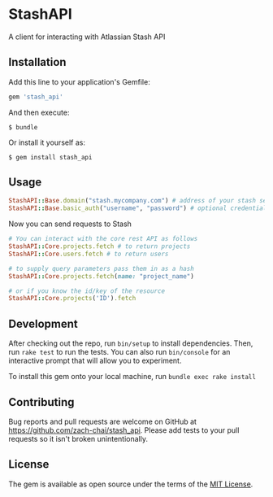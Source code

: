 # StashAPI

A client for interacting with Atlassian Stash API

## Installation

Add this line to your application's Gemfile:

```ruby
gem 'stash_api'
```

And then execute:

    $ bundle

Or install it yourself as:

    $ gem install stash_api

## Usage

```ruby
StashAPI::Base.domain("stash.mycompany.com") # address of your stash server
StashAPI::Base.basic_auth("username", "password") # optional credentials
```
Now you can send requests to Stash
```ruby
# You can interact with the core rest API as follows
StashAPI::Core.projects.fetch # to return projects
StashAPI::Core.users.fetch # to return users

# to supply query parameters pass them in as a hash
StashAPI::Core.projects.fetch(name: "project_name")

# or if you know the id/key of the resource
StashAPI::Core.projects('ID').fetch
```

## Development

After checking out the repo, run `bin/setup` to install dependencies. Then, run `rake test` to run the tests. You can also run `bin/console` for an interactive prompt that will allow you to experiment.

To install this gem onto your local machine, run `bundle exec rake install`

## Contributing

Bug reports and pull requests are welcome on GitHub at https://github.com/zach-chai/stash_api. Please add tests to your pull requests so it isn't broken unintentionally.

## License

The gem is available as open source under the terms of the [MIT License](http://opensource.org/licenses/MIT).


